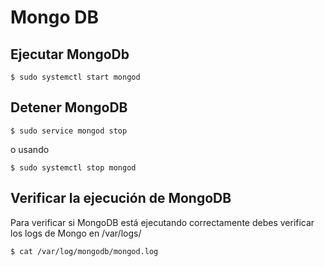 # Mongo DB 

  ## Ejecutar MongoDb

    $ sudo systemctl start mongod

## Detener MongoDB

    $ sudo service mongod stop

  o usando

    $ sudo systemctl stop mongod


## Verificar la ejecución de MongoDB

  Para verificar si MongoDB está ejecutando correctamente debes verificar los logs de Mongo en /var/logs/

    $ cat /var/log/mongodb/mongod.log

